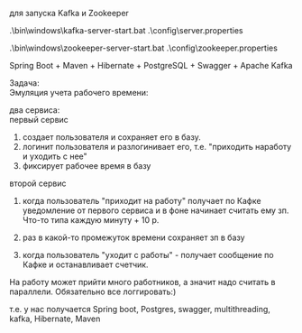 для запуска Kafka и Zookeeper

 .\bin\windows\kafka-server-start.bat .\config\server.properties 
 
 .\bin\windows\zookeeper-server-start.bat .\config\zookeeper.properties
 
 Spring Boot + Maven + Hibernate + PostgreSQL + Swagger + Apache Kafka
 
 
 Задача:                        
     Эмуляция учета рабочего времени:
     
 два сервиса:           
 первый сервис
 1. создает пользователя и сохраняет его в базу.
 2. логинит пользователя и разлогинивает его, т.е. "приходить наработу и уходить с нее"
 3. фиксирует рабочее время в базу
 
 второй сервис
 1. когда пользователь "приходит на работу" получает по Кафке уведомление от первого сервиса и в фоне начинает считать ему зп. 
 Что-то типа каждую минуту + 10 р.
 
 2. раз в какой-то промежуток времени сохраняет зп в базу
 
 3. когда пользователь "уходит с работы" - получает сообщение по Кафке и останавливает счетчик.
 
 На работу может прийти много работников, а значит надо считать в параллели.
 Обязательно все логгировать:)
 
 
 
 
 т.е. у нас получается Spring boot, Postgres, swagger, multithreading, kafka, Hibernate, Maven
